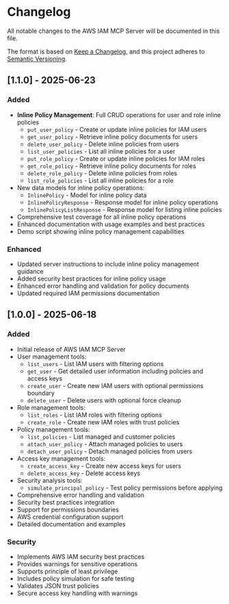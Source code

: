 # Changelog

All notable changes to the AWS IAM MCP Server will be documented in this file.

The format is based on [Keep a Changelog](https://keepachangelog.com/en/1.0.0/),
and this project adheres to [Semantic Versioning](https://semver.org/spec/v2.0.0.html).

## [1.1.0] - 2025-06-23

### Added
- **Inline Policy Management**: Full CRUD operations for user and role inline policies
  - `put_user_policy` - Create or update inline policies for IAM users
  - `get_user_policy` - Retrieve inline policy documents for users
  - `delete_user_policy` - Delete inline policies from users
  - `list_user_policies` - List all inline policies for a user
  - `put_role_policy` - Create or update inline policies for IAM roles
  - `get_role_policy` - Retrieve inline policy documents for roles
  - `delete_role_policy` - Delete inline policies from roles
  - `list_role_policies` - List all inline policies for a role
- New data models for inline policy operations:
  - `InlinePolicy` - Model for inline policy data
  - `InlinePolicyResponse` - Response model for inline policy operations
  - `InlinePolicyListResponse` - Response model for listing inline policies
- Comprehensive test coverage for all inline policy operations
- Enhanced documentation with usage examples and best practices
- Demo script showing inline policy management capabilities

### Enhanced
- Updated server instructions to include inline policy management guidance
- Added security best practices for inline policy usage
- Enhanced error handling and validation for policy documents
- Updated required IAM permissions documentation

## [1.0.0] - 2025-06-18

### Added
- Initial release of AWS IAM MCP Server
- User management tools:
  - `list_users` - List IAM users with filtering options
  - `get_user` - Get detailed user information including policies and access keys
  - `create_user` - Create new IAM users with optional permissions boundary
  - `delete_user` - Delete users with optional force cleanup
- Role management tools:
  - `list_roles` - List IAM roles with filtering options
  - `create_role` - Create new IAM roles with trust policies
- Policy management tools:
  - `list_policies` - List managed and customer policies
  - `attach_user_policy` - Attach managed policies to users
  - `detach_user_policy` - Detach managed policies from users
- Access key management tools:
  - `create_access_key` - Create new access keys for users
  - `delete_access_key` - Delete access keys
- Security analysis tools:
  - `simulate_principal_policy` - Test policy permissions before applying
- Comprehensive error handling and validation
- Security best practices integration
- Support for permissions boundaries
- AWS credential configuration support
- Detailed documentation and examples

### Security
- Implements AWS IAM security best practices
- Provides warnings for sensitive operations
- Supports principle of least privilege
- Includes policy simulation for safe testing
- Validates JSON trust policies
- Secure access key handling with warnings
